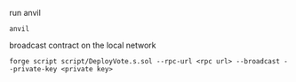 run anvil
```
anvil
```


broadcast contract on the local network
```
forge script script/DeployVote.s.sol --rpc-url <rpc url> --broadcast --private-key <private key>
```
